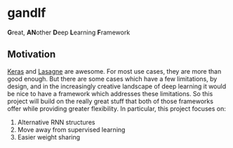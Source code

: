 # gandlf
**G**reat, **AN**other **D**eep **L**earning **F**ramework

## Motivation

[Keras](https://github.com/fchollet/keras) and [Lasagne](https://github.com/Lasagne/Lasagne) are awesome. For most use cases, they are more than good enough. But there are some cases which have a few limitations, by design, and in the increasingly creative landscape of deep learning it would be nice to have a framework which addresses these limitations. So this project will build on the really great stuff that both of those frameworks offer while providing greater flexibility. In particular, this project focuses on:

1. Alternative RNN structures
2. Move away from supervised learning
3. Easier weight sharing
